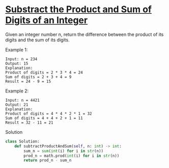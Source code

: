 # [Substract the Product and Sum of Digits of an Integer](https://leetcode.com/problems/subtract-the-product-and-sum-of-digits-of-an-integer/)

Given an integer number n, return the difference between the product of its digits and the sum of its digits.

Example 1:
```
Input: n = 234
Output: 15 
Explanation: 
Product of digits = 2 * 3 * 4 = 24 
Sum of digits = 2 + 3 + 4 = 9 
Result = 24 - 9 = 15
```
Example 2:
```
Input: n = 4421
Output: 21
Explanation: 
Product of digits = 4 * 4 * 2 * 1 = 32 
Sum of digits = 4 + 4 + 2 + 1 = 11 
Result = 32 - 11 = 21
```
Solution
```python
class Solution:
    def subtractProductAndSum(self, n: int) -> int:
        sum_n = sum(int(i) for i in str(n))
        prod_n = math.prod(int(i) for i in str(n))
        return prod_n - sum_n
```